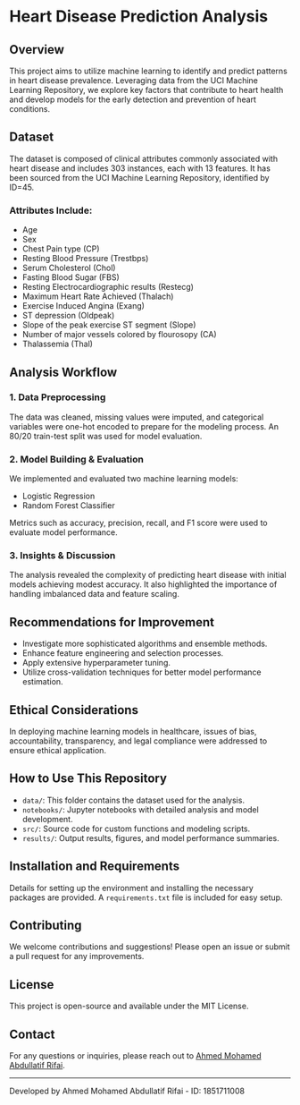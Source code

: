 # Heart Disease Prediction Analysis

## Overview
This project aims to utilize machine learning to identify and predict patterns in heart disease prevalence. Leveraging data from the UCI Machine Learning Repository, we explore key factors that contribute to heart health and develop models for the early detection and prevention of heart conditions.

## Dataset
The dataset is composed of clinical attributes commonly associated with heart disease and includes 303 instances, each with 13 features. It has been sourced from the UCI Machine Learning Repository, identified by ID=45.

### Attributes Include:
- Age
- Sex
- Chest Pain type (CP)
- Resting Blood Pressure (Trestbps)
- Serum Cholesterol (Chol)
- Fasting Blood Sugar (FBS)
- Resting Electrocardiographic results (Restecg)
- Maximum Heart Rate Achieved (Thalach)
- Exercise Induced Angina (Exang)
- ST depression (Oldpeak)
- Slope of the peak exercise ST segment (Slope)
- Number of major vessels colored by flourosopy (CA)
- Thalassemia (Thal)

## Analysis Workflow

### 1. Data Preprocessing
The data was cleaned, missing values were imputed, and categorical variables were one-hot encoded to prepare for the modeling process. An 80/20 train-test split was used for model evaluation.

### 2. Model Building & Evaluation
We implemented and evaluated two machine learning models:
- Logistic Regression
- Random Forest Classifier

Metrics such as accuracy, precision, recall, and F1 score were used to evaluate model performance.

### 3. Insights & Discussion
The analysis revealed the complexity of predicting heart disease with initial models achieving modest accuracy. It also highlighted the importance of handling imbalanced data and feature scaling.

## Recommendations for Improvement
- Investigate more sophisticated algorithms and ensemble methods.
- Enhance feature engineering and selection processes.
- Apply extensive hyperparameter tuning.
- Utilize cross-validation techniques for better model performance estimation.

## Ethical Considerations
In deploying machine learning models in healthcare, issues of bias, accountability, transparency, and legal compliance were addressed to ensure ethical application.

## How to Use This Repository
- `data/`: This folder contains the dataset used for the analysis.
- `notebooks/`: Jupyter notebooks with detailed analysis and model development.
- `src/`: Source code for custom functions and modeling scripts.
- `results/`: Output results, figures, and model performance summaries.

## Installation and Requirements
Details for setting up the environment and installing the necessary packages are provided. A `requirements.txt` file is included for easy setup.

## Contributing
We welcome contributions and suggestions! Please open an issue or submit a pull request for any improvements.

## License
This project is open-source and available under the MIT License.

## Contact
For any questions or inquiries, please reach out to [Ahmed Mohamed Abdullatif Rifai](mailto:your-email@example.com).

---

Developed by Ahmed Mohamed Abdullatif Rifai - ID: 1851711008
